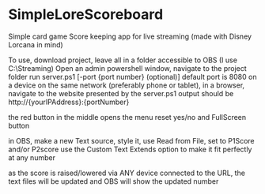 # SimpleLoreScoreboard
Simple card game Score keeping app for live streaming (made with Disney Lorcana in mind)

To use, download project, leave all in a folder accessible to OBS (I use C:\Streaming\)
Open an admin powershell window, navigate to the project folder
run server.ps1 [-port {port number} (optional)]  default port is 8080
on a device on the same network (preferably phone or tablet), in a browser, navigate to the website presented by the server.ps1 output
should be http://{yourIPAddress}:{portNumber}

the red button in the middle opens the menu
reset yes/no and FullScreen button

in OBS, make a new Text source, style it, use Read from File, set to P1Score and/or P2score
use the Custom Text Extends option to make it fit perfectly at any number

as the score is raised/lowered via ANY device connected to the URL, the text files will be updated and OBS will show the updated number

